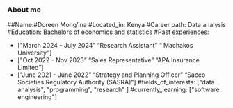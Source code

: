 ### About me
##Name:#Doreen Mong’ina
#Located_in: Kenya
#Career path: Data analysis
#Education: Bachelors of economics and statistics
#Past experiences:
  - ["March 2024 - July 2024” “Research Assistant” “ Machakos University"]
  - ["Oct 2022 - Nov 2023” “Sales Representative” “APA Insurance Limited”]
  - ["June 2021 - June 2022” “Strategy and Planning Officer” “Sacco Societies Regulatory Authority (SASRA)"]
#fields_of_interests: ["data analysis", "programming", "research" ]
#currently_learning: ["software engineering"]


